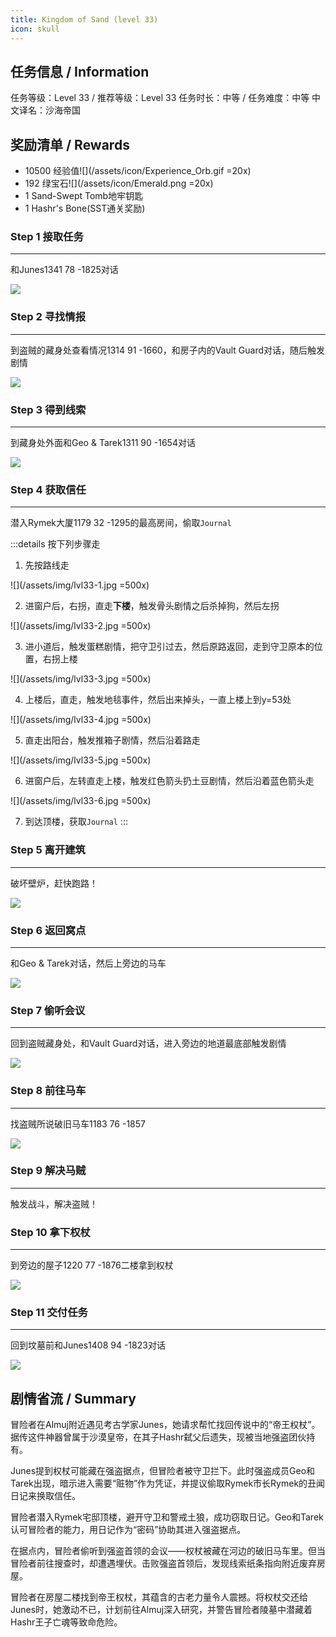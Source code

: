 ```yaml
---
title: Kingdom of Sand (level 33)
icon: skull
---
```


## 任务信息 / Information
任务等级：Level 33 / 推荐等级：Level 33
任务时长：中等 / 任务难度：中等
中文译名：沙海帝国


## 奖励清单 / Rewards

+ 10500 经验值![](/assets/icon/Experience_Orb.gif =20x)
+ 192 绿宝石![](/assets/icon/Emerald.png =20x)
+ 1 Sand-Swept Tomb地牢钥匙
+ 1 Hashr's Bone(SST通关奖励)

### Step 1 接取任务
---

和<NPC>Junes</NPC><CC>1341 78 -1825</CC>对话

![](/assets/img/lv33-14.png)

### Step 2 寻找情报
---

到盗贼的藏身处查看情况<CC>1314 91 -1660</CC>，和房子内的<NPC>Vault Guard</NPC>对话，随后触发剧情

![](/assets/img/lv33-15.png)
### Step 3 得到线索
---

到藏身处外面和<NPC>Geo & Tarek</NPC><CC>1311 90 -1654</CC>对话

![](/assets/img/lv33-16.png)
### Step 4 获取信任
--- 

潜入Rymek大厦<CC>1179 32 -1295</CC>的最高房间，偷取`Journal`

:::details 按下列步骤走

1. 先按路线走
   
![](/assets/img/lvl33-1.jpg =500x)

2. 进窗户后，右拐，直走**下楼**，触发骨头剧情之后杀掉狗，然后左拐

![](/assets/img/lvl33-2.jpg =500x)

3. 进小道后，触发蛋糕剧情，把守卫引过去，然后原路返回，走到守卫原本的位置，右拐上楼

![](/assets/img/lvl33-3.jpg =500x)

4. 上楼后，直走，触发地毯事件，然后出来掉头，一直上楼上到y=53处

![](/assets/img/lvl33-4.jpg =500x)

5. 直走出阳台，触发推箱子剧情，然后沿着路走

![](/assets/img/lvl33-5.jpg =500x)

6. 进窗户后，左转直走上楼，触发红色箭头扔土豆剧情，然后沿着蓝色箭头走

![](/assets/img/lvl33-6.jpg =500x)

7. 到达顶楼，获取`Journal`
:::

### Step 5 离开建筑
---

破坏壁炉，赶快跑路！

![](/assets/img/lv33-17.png)
### Step 6 返回窝点
--- 

和<NPC>Geo & Tarek</NPC>对话，然后上旁边的马车 

![](/assets/img/lv33-18.png)
### Step 7 偷听会议
--- 

回到盗贼藏身处，和<NPC>Vault Guard</NPC>对话，进入旁边的地道最底部触发剧情

![](/assets/img/lv33-15.png)
### Step 8 前往马车
--- 

找盗贼所说破旧马车<CC>1183 76 -1857</CC>

![](/assets/img/lv33-19.png)
### Step 9 解决马贼
--- 

触发战斗，解决盗贼！


### Step 10 拿下权杖
--- 

到旁边的屋子<CC>1220 77 -1876</CC>二楼拿到权杖

![](/assets/img/lv33-20.png)
### Step 11 交付任务
---

回到坟墓前和<NPC>Junes</NPC><CC>1408 94 -1823</CC>对话

![](/assets/img/lv33-21.png)

## 剧情省流 / Summary

冒险者在Almuj附近遇见考古学家Junes，她请求帮忙找回传说中的“帝王权杖”。据传这件神器曾属于沙漠皇帝，在其子Hashr弑父后遗失，现被当地强盗团伙持有。

Junes提到权杖可能藏在强盗据点，但冒险者被守卫拦下。此时强盗成员Geo和Tarek出现，暗示进入需要“赃物”作为凭证，并提议偷取Rymek市长Rymek的丑闻日记来换取信任。

冒险者潜入Rymek宅邸顶楼，避开守卫和警戒土狼，成功窃取日记。Geo和Tarek认可冒险者的能力，用日记作为“密码”协助其进入强盗据点。

在据点内，冒险者偷听到强盗首领的会议——权杖被藏在河边的破旧马车里。但当冒险者前往搜查时，却遭遇埋伏。击败强盗首领后，发现线索纸条指向附近废弃房屋。

冒险者在房屋二楼找到帝王权杖，其蕴含的古老力量令人震撼。将权杖交还给Junes时，她激动不已，计划前往Almuj深入研究，并警告冒险者陵墓中潜藏着Hashr王子亡魂等致命危险。